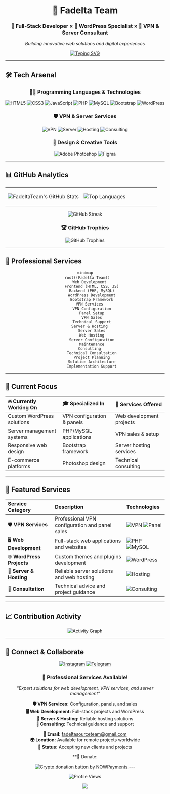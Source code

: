 <div align="center">

# 🌟 Fadelta Team

### 🚀 Full-Stack Developer × 🎨 WordPress Specialist × 📱 VPN & Server Consultant

*Building innovative web solutions and digital experiences*

[![Typing SVG](https://readme-typing-svg.demolab.com?font=Fira+Code&weight=500&size=18&duration=3000&pause=1000&color=00D9FF&center=true&vCenter=true&multiline=true&width=600&height=80&lines=Passionate+Full-Stack+Developer;Creating+Modern+Web+Applications;VPN+%26+Server+Consultant)](https://git.io/typing-svg)

</div>

---

## 🛠 Tech Arsenal

<div align="center">

### 👨‍💻 Programming Languages & Technologies
![HTML5](https://img.shields.io/badge/HTML5-E34F26?style=for-the-badge&logo=html5&logoColor=white)
![CSS3](https://img.shields.io/badge/CSS3-1572B6?style=for-the-badge&logo=css3&logoColor=white)
![JavaScript](https://img.shields.io/badge/JavaScript-F7DF1E?style=for-the-badge&logo=javascript&logoColor=black)
![PHP](https://img.shields.io/badge/PHP-777BB4?style=for-the-badge&logo=php&logoColor=white)
![MySQL](https://img.shields.io/badge/MySQL-4479A1?style=for-the-badge&logo=mysql&logoColor=white)
![Bootstrap](https://img.shields.io/badge/Bootstrap-7952B3?style=for-the-badge&logo=bootstrap&logoColor=white)
![WordPress](https://img.shields.io/badge/WordPress-21759B?style=for-the-badge&logo=wordpress&logoColor=white)

### 🛡 VPN & Server Services
![VPN](https://img.shields.io/badge/VPN_Configuration-4A154B?style=for-the-badge&logo=protonvpn&logoColor=white)
![Server](https://img.shields.io/badge/Server_Hosting-FF6B35?style=for-the-badge&logo=server&logoColor=white)
![Hosting](https://img.shields.io/badge/Web_Hosting-00979D?style=for-the-badge&logo=apache&logoColor=white)
![Consulting](https://img.shields.io/badge/Technical_Consulting-107C10?style=for-the-badge&logo=microsoft&logoColor=white)

### 🎨 Design & Creative Tools
![Adobe Photoshop](https://img.shields.io/badge/Photoshop-31A8FF?style=for-the-badge&logo=Adobe-Photoshop&logoColor=white)
![Figma](https://img.shields.io/badge/Figma-F24E1E?style=for-the-badge&logo=figma&logoColor=white)

</div>

---

## 📊 GitHub Analytics

<div align="center">
<table>
<tr>
<td width="50%">

![FadeltaTeam's GitHub Stats](https://github-readme-stats.vercel.app/api?username=FadeltaTeam&show_icons=true&theme=tokyonight&hide_border=true&bg_color=0D1117&title_color=00D9FF&icon_color=00D9FF&text_color=FFFFFF)

</td>
<td width="50%">

![Top Languages](https://github-readme-stats.vercel.app/api/top-langs/?username=FadeltaTeam&layout=compact&theme=tokyonight&hide_border=true&bg_color=0D1117&title_color=00D9FF&text_color=FFFFFF)

</td>
</tr>
</table>

![GitHub Streak](https://github-readme-streak-stats.herokuapp.com/?user=SitroTeam&theme=tokyonight&hide_border=true&background=0D1117&stroke=00D9FF&ring=00D9FF&fire=FF6B6B&currStreakLabel=00D9FF)

### 🏆 GitHub Trophies
![GitHub Trophies](https://github-profile-trophy.vercel.app/?username=SitroTeam&theme=tokyonight&no-frame=true&no-bg=true&margin-w=4&row=1)

</div>

---

## 🌟 Professional Services

<div align="center">

```mermaid
mindmap
  root((Fadelta Team))
    Web Development
      Frontend (HTML, CSS, JS)
      Backend (PHP, MySQL)
      WordPress Development
      Bootstrap Framework
    VPN Services
      VPN Configuration
      Panel Setup
      VPN Sales
      Technical Support
    Server & Hosting
      Server Sales
      Web Hosting
      Server Configuration
      Maintenance
    Consulting
      Technical Consultation
      Project Planning
      Solution Architecture
      Implementation Support
```

</div>

---

## 🎯 Current Focus

<div align="center">

| 🔥 **Currently Working On** | 🎓 **Specialized In** | 🎯 **Services Offered** |
|:---|:---|:---|
| Custom WordPress solutions | VPN configuration & panels | Web development projects |
| Server management systems | PHP/MySQL applications | VPN sales & setup |
| Responsive web design | Bootstrap framework | Server hosting services |
| E-commerce platforms | Photoshop design | Technical consulting |

</div>

---

## 🚀 Featured Services

<div align="center">

| Service Category | Description | Technologies |
|:---|:---|:---|
| 🛡 **VPN Services** | Professional VPN configuration and panel sales | ![VPN](https://img.shields.io/badge/VPN-4A154B?style=flat-square) ![Panel](https://img.shields.io/badge/Control_Panel-FF6B35?style=flat-square) |
| 🖥 **Web Development** | Full-stack web applications and websites | ![PHP](https://img.shields.io/badge/PHP-777BB4?style=flat-square&logo=php&logoColor=white) ![MySQL](https://img.shields.io/badge/MySQL-4479A1?style=flat-square&logo=mysql&logoColor=white) |
| 🌐 **WordPress Projects** | Custom themes and plugins development | ![WordPress](https://img.shields.io/badge/WordPress-21759B?style=flat-square&logo=wordpress&logoColor=white) |
| 🚀 **Server & Hosting** | Reliable server solutions and web hosting | ![Hosting](https://img.shields.io/badge/Hosting-00979D?style=flat-square&logo=apache&logoColor=white) |
| 💼 **Consultation** | Technical advice and project guidance | ![Consulting](https://img.shields.io/badge/Consulting-107C10?style=flat-square&logo=microsoft&logoColor=white) |

</div>

---

## 📈 Contribution Activity

<div align="center">

![Activity Graph](https://github-readme-activity-graph.vercel.app/graph?username=SitroTeam&theme=tokyo-night&hide_border=true&bg_color=0D1117&color=00D9FF&line=00D9FF&point=FF6B6B)

</div>

---

## 🤝 Connect & Collaborate

<div align="center">

[![Instagram](https://img.shields.io/badge/Instagram-E4405F?style=for-the-badge&logo=instagram&logoColor=white)](https://www.instagram.com/fadelta_team)
[![Telegram](https://img.shields.io/badge/Telegram-FF5722?style=for-the-badge&logo=Telegram&logoColor=white)](https://t.me/fadelta_source)

### 💌 Professional Services Available!

*"Expert solutions for web development, VPN services, and server management"*

**🛡 VPN Services:** Configuration, panels, and sales  
**🖥 Web Development:** Full-stack projects and WordPress  
**🚀 Server & Hosting:** Reliable hosting solutions  
**💼 Consulting:** Technical guidance and support  

**📧 Email:** [fadeltasourceteam@gmail.com](mailto:fadeltasourceteam@gmail.com)  
**🌍 Location:** Available for remote projects worldwide  
**💼 Status:** Accepting new clients and projects  


**🎁 Donate:

<a href="https://nowpayments.io/donation?api_key=dc2b2d43-7f12-4c22-88b6-18c346a47679" target="_blank" rel="noreferrer noopener">
    <img src="https://nowpayments.io/images/embeds/donation-button-black.svg" alt="Crypto donation button by NOWPayments">
</a>
---

![Profile Views](https://komarev.com/ghpvc/?username=FadeltaTeam&color=00D9FF&style=for-the-badge&label=PROFILE+VIEWS)

</div>

<div align="center">
  <img src="https://capsule-render.vercel.app/api?type=waving&color=gradient&customColorList=6,11,20&height=100&section=footer&text=Thanks%20for%20visiting!&fontSize=16&fontColor=fff&animation=twinkling"/>
</div>
